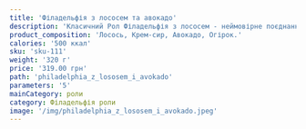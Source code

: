 ```yaml
---
title: 'Філадельфія з лососем та авокадо'
description: 'Класичний Рол Філадельфія з лососем - неймовірне поєднання у вишуканій формі Склад: Лосось, Крем-сир, Авокадо, Огірок. Вага: 320 г. Харчова цінність в продукті: Енергетична цінність /...'
product_composition: 'Лосось, Крем-сир, Авокадо, Огірок.'
calories: '500 ккал'
sku: 'sku-111'
weight: '320 г'
price: '319.00 грн'
path: 'philadelphia_z_lososem_i_avokado'
parameters: '5'
mainCategory: роли
category: Філадельфія роли
image: '/img/philadelphia_z_lososem_i_avokado.jpeg'
---
```

